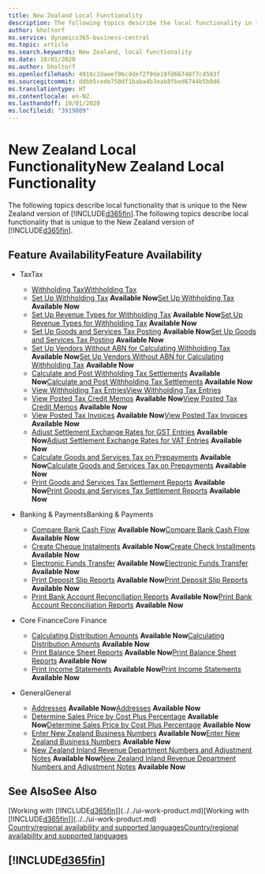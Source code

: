 ```yaml
---
title: New Zealand Local Functionality
description: The following topics describe the local functionality in the New Zealand version of Business Central.
author: bholtorf
ms.service: dynamics365-business-central
ms.topic: article
ms.search.keywords: New Zealand, local functionality
ms.date: 10/01/2020
ms.author: bholtorf
ms.openlocfilehash: 4916c2daeef06cddef2f9de19fd66748f7c4503f
ms.sourcegitcommit: ddbb5cede750df1baba4b3eab8fbed6744b5b9d6
ms.translationtype: HT
ms.contentlocale: en-NZ
ms.lasthandoff: 10/01/2020
ms.locfileid: "3919809"
---
```

# <a name="new-zealand-local-functionality"></a><span data-ttu-id="1fdba-103">New Zealand Local Functionality</span><span class="sxs-lookup"><span data-stu-id="1fdba-103">New Zealand Local Functionality</span></span>

<span data-ttu-id="1fdba-104">The following topics describe local functionality that is unique to the New Zealand version of [!INCLUDE[d365fin](../../includes/d365fin_md.md)].</span><span class="sxs-lookup"><span data-stu-id="1fdba-104">The following topics describe local functionality that is unique to the New Zealand version of [!INCLUDE[d365fin](../../includes/d365fin_md.md)].</span></span>  

## <a name="feature-availability"></a><span data-ttu-id="1fdba-105">Feature Availability</span><span class="sxs-lookup"><span data-stu-id="1fdba-105">Feature Availability</span></span>

* <span data-ttu-id="1fdba-106">Tax</span><span class="sxs-lookup"><span data-stu-id="1fdba-106">Tax</span></span>  
    * [<span data-ttu-id="1fdba-107">Withholding Tax</span><span class="sxs-lookup"><span data-stu-id="1fdba-107">Withholding Tax</span></span>](withholding-tax.md)
    * <span data-ttu-id="1fdba-108">[Set Up Withholding Tax](how-to-set-up-withholding-tax.md) **Available Now**</span><span class="sxs-lookup"><span data-stu-id="1fdba-108">[Set Up Withholding Tax](how-to-set-up-withholding-tax.md) **Available Now**</span></span>
    * <span data-ttu-id="1fdba-109">[Set Up Revenue Types for Withholding Tax](how-to-set-up-revenue-types-for-withholding-tax.md) **Available Now**</span><span class="sxs-lookup"><span data-stu-id="1fdba-109">[Set Up Revenue Types for Withholding Tax](how-to-set-up-revenue-types-for-withholding-tax.md) **Available Now**</span></span>
    * <span data-ttu-id="1fdba-110">[Set Up Goods and Services Tax Posting](how-to-set-up-goods-and-service-tax-posting.md) **Available Now**</span><span class="sxs-lookup"><span data-stu-id="1fdba-110">[Set Up Goods and Services Tax Posting](how-to-set-up-goods-and-service-tax-posting.md) **Available Now**</span></span>
    * <span data-ttu-id="1fdba-111">[Set Up Vendors Without ABN for Calculating Withholding Tax](how-to-set-up-vendors-without-abn-for-calculating-the-withholding-tax.md) **Available Now**</span><span class="sxs-lookup"><span data-stu-id="1fdba-111">[Set Up Vendors Without ABN for Calculating Withholding Tax](how-to-set-up-vendors-without-abn-for-calculating-the-withholding-tax.md) **Available Now**</span></span>
    * <span data-ttu-id="1fdba-112">[Calculate and Post Withholding Tax Settlements](how-to-calculate-and-post-withholding-tax-settlements.md) **Available Now**</span><span class="sxs-lookup"><span data-stu-id="1fdba-112">[Calculate and Post Withholding Tax Settlements](how-to-calculate-and-post-withholding-tax-settlements.md) **Available Now**</span></span>
    * [<span data-ttu-id="1fdba-113">View Withholding Tax Entries</span><span class="sxs-lookup"><span data-stu-id="1fdba-113">View Withholding Tax Entries</span></span>](how-to-view-withholding-tax-entries.md)
    * <span data-ttu-id="1fdba-114">[View Posted Tax Credit Memos](how-to-view-posted-tax-credit-memos.md) **Available Now**</span><span class="sxs-lookup"><span data-stu-id="1fdba-114">[View Posted Tax Credit Memos](how-to-view-posted-tax-credit-memos.md) **Available Now**</span></span>  
    * <span data-ttu-id="1fdba-115">[View Posted Tax Invoices](how-to-view-posted-tax-invoices.md) **Available Now**</span><span class="sxs-lookup"><span data-stu-id="1fdba-115">[View Posted Tax Invoices](how-to-view-posted-tax-invoices.md) **Available Now**</span></span>
    * <span data-ttu-id="1fdba-116">[Adjust Settlement Exchange Rates for GST Entries](how-to-adjust-settlement-exchange-rates-for-vat-entries.md) **Available Now**</span><span class="sxs-lookup"><span data-stu-id="1fdba-116">[Adjust Settlement Exchange Rates for VAT Entries](how-to-adjust-settlement-exchange-rates-for-vat-entries.md) **Available Now**</span></span>
    * <span data-ttu-id="1fdba-117">[Calculate Goods and Services Tax on Prepayments](how-to-calculate-goods-and-services-tax-on-prepayments.md) **Available Now**</span><span class="sxs-lookup"><span data-stu-id="1fdba-117">[Calculate Goods and Services Tax on Prepayments](how-to-calculate-goods-and-services-tax-on-prepayments.md) **Available Now**</span></span>
    * <span data-ttu-id="1fdba-118">[Print Goods and Services Tax Settlement Reports](how-to-print-goods-and-service-tax-settlement-reports.md) **Available Now**</span><span class="sxs-lookup"><span data-stu-id="1fdba-118">[Print Goods and Services Tax Settlement Reports](how-to-print-goods-and-service-tax-settlement-reports.md) **Available Now**</span></span>

* <span data-ttu-id="1fdba-119">Banking & Payments</span><span class="sxs-lookup"><span data-stu-id="1fdba-119">Banking & Payments</span></span>
    * <span data-ttu-id="1fdba-120">[Compare Bank Cash Flow](how-to-compare-bank-cash-flow.md) **Available Now**</span><span class="sxs-lookup"><span data-stu-id="1fdba-120">[Compare Bank Cash Flow](how-to-compare-bank-cash-flow.md) **Available Now**</span></span>
    * <span data-ttu-id="1fdba-121">[Create Cheque Instalments](how-to-create-check-installments.md) **Available Now**</span><span class="sxs-lookup"><span data-stu-id="1fdba-121">[Create Check Installments](how-to-create-check-installments.md) **Available Now**</span></span>
    * <span data-ttu-id="1fdba-122">[Electronic Funds Transfer](electronic-funds-transfer-eft-.md) **Available Now**</span><span class="sxs-lookup"><span data-stu-id="1fdba-122">[Electronic Funds Transfer](electronic-funds-transfer-eft-.md) **Available Now**</span></span>
    * <span data-ttu-id="1fdba-123">[Print Deposit Slip Reports](how-to-print-deposit-slip-reports.md) **Available Now**</span><span class="sxs-lookup"><span data-stu-id="1fdba-123">[Print Deposit Slip Reports](how-to-print-deposit-slip-reports.md) **Available Now**</span></span>
    * <span data-ttu-id="1fdba-124">[Print Bank Account Reconciliation Reports](how-to-print-bank-account-reconciliation-reports.md) **Available Now**</span><span class="sxs-lookup"><span data-stu-id="1fdba-124">[Print Bank Account Reconciliation Reports](how-to-print-bank-account-reconciliation-reports.md) **Available Now**</span></span>

* <span data-ttu-id="1fdba-125">Core Finance</span><span class="sxs-lookup"><span data-stu-id="1fdba-125">Core Finance</span></span>
    * <span data-ttu-id="1fdba-126">[Calculating Distribution Amounts](calculating-distribution-amounts.md) **Available Now**</span><span class="sxs-lookup"><span data-stu-id="1fdba-126">[Calculating Distribution Amounts](calculating-distribution-amounts.md) **Available Now**</span></span>
    * <span data-ttu-id="1fdba-127">[Print Balance Sheet Reports](how-to-print-balance-sheet-reports.md) **Available Now**</span><span class="sxs-lookup"><span data-stu-id="1fdba-127">[Print Balance Sheet Reports](how-to-print-balance-sheet-reports.md) **Available Now**</span></span>
    * <span data-ttu-id="1fdba-128">[Print Income Statements](how-to-print-income-statements.md) **Available Now**</span><span class="sxs-lookup"><span data-stu-id="1fdba-128">[Print Income Statements](how-to-print-income-statements.md) **Available Now**</span></span>

* <span data-ttu-id="1fdba-129">General</span><span class="sxs-lookup"><span data-stu-id="1fdba-129">General</span></span>
    * <span data-ttu-id="1fdba-130">[Addresses](addresses.md) **Available Now**</span><span class="sxs-lookup"><span data-stu-id="1fdba-130">[Addresses](addresses.md) **Available Now**</span></span>
    * <span data-ttu-id="1fdba-131">[Determine Sales Price by Cost Plus Percentage](how-to-determine-sales-price-by-cost-plus-percentage.md) **Available Now**</span><span class="sxs-lookup"><span data-stu-id="1fdba-131">[Determine Sales Price by Cost Plus Percentage](how-to-determine-sales-price-by-cost-plus-percentage.md) **Available Now**</span></span>
    * <span data-ttu-id="1fdba-132">[Enter New Zealand Business Numbers](how-to-enter-new-zealand-business-numbers.md) **Available Now**</span><span class="sxs-lookup"><span data-stu-id="1fdba-132">[Enter New Zealand Business Numbers](how-to-enter-new-zealand-business-numbers.md) **Available Now**</span></span>  
    * <span data-ttu-id="1fdba-133">[New Zealand Inland Revenue Department Numbers and Adjustment Notes](new-zealand-business-numbers-and-adjustment-notes.md) **Available Now**</span><span class="sxs-lookup"><span data-stu-id="1fdba-133">[New Zealand Inland Revenue Department Numbers and Adjustment Notes](new-zealand-business-numbers-and-adjustment-notes.md) **Available Now**</span></span>  

## <a name="see-also"></a><span data-ttu-id="1fdba-134">See Also</span><span class="sxs-lookup"><span data-stu-id="1fdba-134">See Also</span></span>

<span data-ttu-id="1fdba-135">[Working with [!INCLUDE[d365fin](../../includes/d365fin_md.md)]](../../ui-work-product.md)</span><span class="sxs-lookup"><span data-stu-id="1fdba-135">[Working with [!INCLUDE[d365fin](../../includes/d365fin_md.md)]](../../ui-work-product.md)</span></span>  
[<span data-ttu-id="1fdba-136">Country/regional availability and supported languages</span><span class="sxs-lookup"><span data-stu-id="1fdba-136">Country/regional availability and supported languages</span></span>](/dynamics365/business-central/dev-itpro/compliance/apptest-countries-and-translations)  

## [!INCLUDE[d365fin](../../includes/free_trial_md.md)]  
